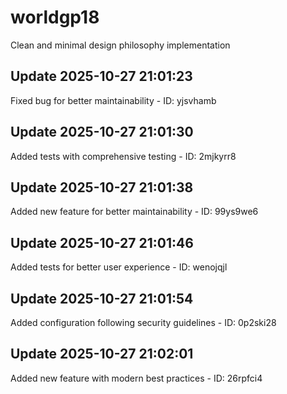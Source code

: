 # worldgp18
Clean and minimal design philosophy implementation

## Update 2025-10-27 21:01:23
Fixed bug for better maintainability - ID: yjsvhamb


## Update 2025-10-27 21:01:30
Added tests with comprehensive testing - ID: 2mjkyrr8


## Update 2025-10-27 21:01:38
Added new feature for better maintainability - ID: 99ys9we6


## Update 2025-10-27 21:01:46
Added tests for better user experience - ID: wenojqjl


## Update 2025-10-27 21:01:54
Added configuration following security guidelines - ID: 0p2ski28


## Update 2025-10-27 21:02:01
Added new feature with modern best practices - ID: 26rpfci4

